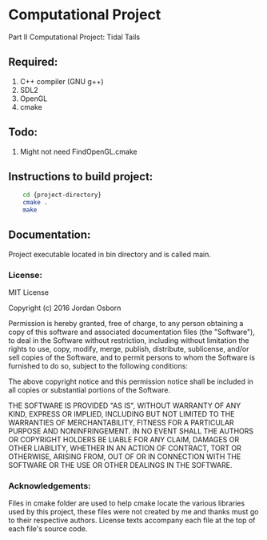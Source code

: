 # Computational Project
Part II Computational Project: Tidal Tails

## Required:

1. C++ compiler (GNU g++)
1. SDL2
1. OpenGL
1. cmake
  
## Todo:

1. Might not need FindOpenGL.cmake

## Instructions to build project:

```bash
	cd {project-directory}
	cmake .
	make
```
## Documentation:

Project executable located in bin directory and is called main.
	
### License:

MIT License

Copyright (c) 2016 Jordan Osborn

Permission is hereby granted, free of charge, to any person obtaining a copy
of this software and associated documentation files (the "Software"), to deal
in the Software without restriction, including without limitation the rights
to use, copy, modify, merge, publish, distribute, sublicense, and/or sell
copies of the Software, and to permit persons to whom the Software is
furnished to do so, subject to the following conditions:

The above copyright notice and this permission notice shall be included in all
copies or substantial portions of the Software.

THE SOFTWARE IS PROVIDED "AS IS", WITHOUT WARRANTY OF ANY KIND, EXPRESS OR
IMPLIED, INCLUDING BUT NOT LIMITED TO THE WARRANTIES OF MERCHANTABILITY,
FITNESS FOR A PARTICULAR PURPOSE AND NONINFRINGEMENT. IN NO EVENT SHALL THE
AUTHORS OR COPYRIGHT HOLDERS BE LIABLE FOR ANY CLAIM, DAMAGES OR OTHER
LIABILITY, WHETHER IN AN ACTION OF CONTRACT, TORT OR OTHERWISE, ARISING FROM,
OUT OF OR IN CONNECTION WITH THE SOFTWARE OR THE USE OR OTHER DEALINGS IN THE
SOFTWARE.

### Acknowledgements:

Files in cmake folder are used to help cmake locate the various libraries used by this project, these files were not created by me and thanks must go to their respective authors. License texts accompany each file at the top of each file's source code.

 
